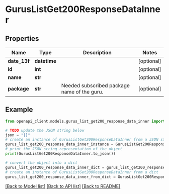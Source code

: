 # GurusListGet200ResponseDataInner


## Properties

Name | Type | Description | Notes
------------ | ------------- | ------------- | -------------
**date_13f** | **datetime** |  | [optional] 
**id** | **int** |  | [optional] 
**name** | **str** |  | [optional] 
**package** | **str** | Needed subscribed package name of the guru. | [optional] 

## Example

```python
from openapi_client.models.gurus_list_get200_response_data_inner import GurusListGet200ResponseDataInner

# TODO update the JSON string below
json = "{}"
# create an instance of GurusListGet200ResponseDataInner from a JSON string
gurus_list_get200_response_data_inner_instance = GurusListGet200ResponseDataInner.from_json(json)
# print the JSON string representation of the object
print(GurusListGet200ResponseDataInner.to_json())

# convert the object into a dict
gurus_list_get200_response_data_inner_dict = gurus_list_get200_response_data_inner_instance.to_dict()
# create an instance of GurusListGet200ResponseDataInner from a dict
gurus_list_get200_response_data_inner_from_dict = GurusListGet200ResponseDataInner.from_dict(gurus_list_get200_response_data_inner_dict)
```
[[Back to Model list]](../README.md#documentation-for-models) [[Back to API list]](../README.md#documentation-for-api-endpoints) [[Back to README]](../README.md)


